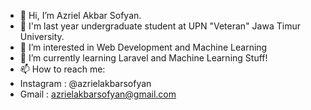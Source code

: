 - 👋 Hi, I’m Azriel Akbar Sofyan.
- 🌱 I'm last year undergraduate student at UPN "Veteran" Jawa Timur University.
- 👀 I’m interested in Web Development and Machine Learning
- 🌱 I’m currently learning Laravel and Machine Learning Stuff!
- 📫 How to reach me: 
- Instagram : @azrielakbarsofyan
- Gmail     : azrielakbarsofyan@gmail.com

<!---
azrakbrsfyn/azrakbrsfyn is a ✨ special ✨ repository because its `README.md` (this file) appears on your GitHub profile.
You can click the Preview link to take a look at your changes.
--->
